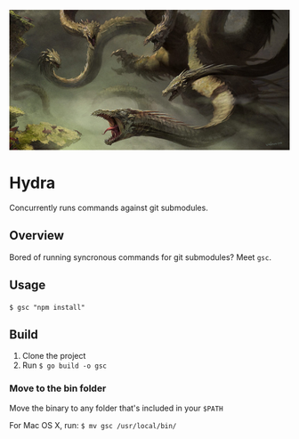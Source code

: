 ![Banner](/resources/banner.png?raw=true "Banner")

# Hydra
Concurrently runs commands against git submodules.

## Overview
Bored of running syncronous commands for git submodules? Meet `gsc`.

## Usage
`$ gsc "npm install"`

## Build
1. Clone the project
2. Run `$ go build -o gsc`

### Move to the bin folder
Move the binary to any folder that's included in your `$PATH`

For Mac OS X, run: `$ mv gsc /usr/local/bin/`
